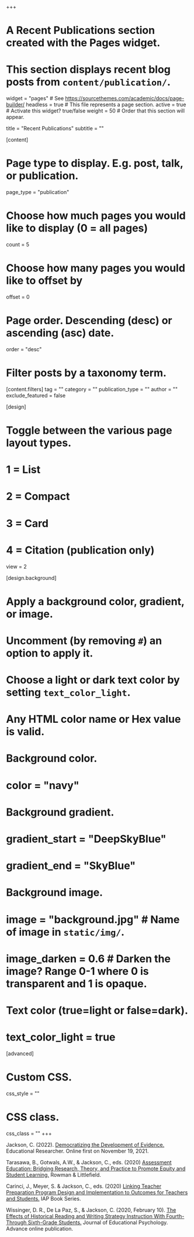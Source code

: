 +++
# A Recent Publications section created with the Pages widget.
# This section displays recent blog posts from `content/publication/`.

widget = "pages"  # See https://sourcethemes.com/academic/docs/page-builder/
headless = true  # This file represents a page section.
active = true  # Activate this widget? true/false
weight = 50  # Order that this section will appear.

title = "Recent Publications"
subtitle = ""

[content]
  # Page type to display. E.g. post, talk, or publication.
  page_type = "publication"
  
  # Choose how much pages you would like to display (0 = all pages)
  count = 5
  
  # Choose how many pages you would like to offset by
  offset = 0

  # Page order. Descending (desc) or ascending (asc) date.
  order = "desc"

  # Filter posts by a taxonomy term.
  [content.filters]
    tag = ""
    category = ""
    publication_type = ""
    author = ""
    exclude_featured = false
  
[design]
  # Toggle between the various page layout types.
  #   1 = List
  #   2 = Compact
  #   3 = Card
  #   4 = Citation (publication only)
  view = 2
  
[design.background]
  # Apply a background color, gradient, or image.
  #   Uncomment (by removing `#`) an option to apply it.
  #   Choose a light or dark text color by setting `text_color_light`.
  #   Any HTML color name or Hex value is valid.
    
  # Background color.
  # color = "navy"
  
  # Background gradient.
  # gradient_start = "DeepSkyBlue"
  # gradient_end = "SkyBlue"
  
  # Background image.
  # image = "background.jpg"  # Name of image in `static/img/`.
  # image_darken = 0.6  # Darken the image? Range 0-1 where 0 is transparent and 1 is opaque.

  # Text color (true=light or false=dark).
  # text_color_light = true  
  
[advanced]
 # Custom CSS. 
 css_style = ""
 
 # CSS class.
 css_class = ""
+++

Jackson, C. (2022). [Democratizing the Development of Evidence.](https://journals.sagepub.com/doi/full/10.3102/0013189X211060357) Educational Researcher. Online first on November 19, 2021.

Tarasawa, B., Gotwals, A.W., & Jackson, C., eds. (2020) [Assessment Education: Bridging Research, Theory, and Practice to Promote Equity and Student Learning.](https://rowman.com/ISBN/9781475851069/Assessment-Education-Bridging-Research-Theory-and-Practice-to-Promote-Equity-and-Student-Learning) Rowman & Littlefield.

Carinci, J., Meyer, S. & Jackson, C., eds. (2020) [Linking Teacher Preparation Program Design and Implementation to Outcomes for Teachers and Students.](https://www.infoagepub.com/products/Linking-Teacher-Preparation-Program-Design-and-Implementation-to-Outcomes-for-Teachers-and-Students) IAP Book Series. 

Wissinger, D. R., De La Paz, S., & Jackson, C. (2020, February 10). [The Effects of Historical Reading and Writing Strategy Instruction With Fourth- Through Sixth-Grade Students.](https://psycnet.apa.org/record/2020-08950-001) Journal of Educational Psychology. Advance online publication.



